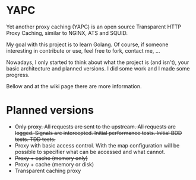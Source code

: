 # YAPC
Yet another proxy caching (YAPC) is an open source Transparent HTTP Proxy Caching, similar to NGINX, ATS and SQUID.

My goal with this project is to learn Golang. Of course, if someone interesting in contribute or use, feel free to fork, contact me, ...

Nowadays, I only started to think about what the project is (and isn't), your basic architecture and planned versions. I did some work and I made some progress.

Bellow and at the wiki page there are more information.


# Planned versions
* ~~Only proxy. All requests are sent to the upstream. All requests are logged. Signals are intercepted. Initial performance tests. Initial BDD tests. TDD tests.~~
* Proxy with basic access control. With the map configuration will be possible to specifier what can be accessed and what cannot.
* ~~Proxy + cache (memory only)~~
* Proxy + cache (memory or disk)
* Transparent caching proxy
